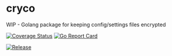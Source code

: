 # cryco

WIP - Golang package for keeping config/settings files encrypted

[![Coverage Status](https://coveralls.io/repos/github/mengstr/cryco/badge.svg?branch=main)](https://coveralls.io/github/mengstr/cryco?branch=main)
[![Go Report Card](https://goreportcard.com/badge/github.com/mengstr/cryco)](https://goreportcard.com/report/github.com/mengstr/cryco)

[![Release](https://img.shields.io/github/release/mengstr/cryco.svg?label=Release)](https://github.com/mengstr/cryco/releases)
